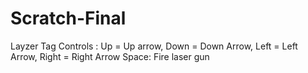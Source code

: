 # Scratch-Final
Layzer Tag
Controls : Up = Up arrow, Down = Down Arrow, Left = Left Arrow, Right = Right Arrow
Space: Fire laser gun
